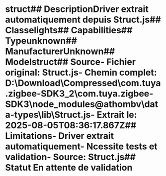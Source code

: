 # struct##  DescriptionDriver extrait automatiquement depuis Struct.js##  Classelights##  Capabilities##  Typeunknown##  ManufacturerUnknown##  Modelstruct##  Source- **Fichier original**: Struct.js- **Chemin complet**: D:\Download\Compressed\com.tuya.zigbee-SDK3_2\com.tuya.zigbee-SDK3\node_modules\@athombv\data-types\lib\Struct.js- **Extrait le**: 2025-08-05T08:36:17.867Z##  Limitations- Driver extrait automatiquement- Ncessite tests et validation- Source: Struct.js##  Statut En attente de validation